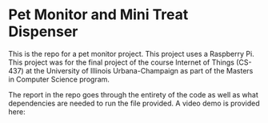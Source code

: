# Pet Monitor and Mini Treat Dispenser 

This is the repo for a pet monitor project. This project uses a Raspberry Pi. This project was for the final project of the course Internet of Things (CS-437) at the University of Illinois Urbana-Champaign as part of the Masters in Computer Science program.

The report in the repo goes through the entirety of the code as well as what dependencies are needed to run the file provided. A video demo is provided here: 
